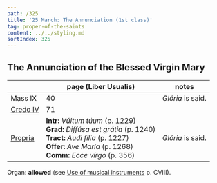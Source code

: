 ```yaml
---
path: /325
title: '25 March: The Annunciation (1st class)'
tag: proper-of-the-saints
content: ../../styling.md
sortIndex: 325
---
```


## The Annunciation of the Blessed Virgin Mary

|   | page (Liber Usualis)  | notes   |
|---|---|---|
| Mass IX | 40 | _Glória_ is said. |
| [Credo IV](/pdf/credo-iv.pdf) | 71 | |
| [Propria](/pdf/25-March-Annunciation.pdf)  | **Intr:** *Vúltum túum* (p. 1229)<br>**Grad:** *Diffúsa est grátia* (p. 1240)<br>**Tract:** *Audi fília* (p. 1227)<br>**Offer:** *Ave María* (p. 1268)<br>**Comm:** *Ecce vírgo* (p. 356) | _Glória_ is said. |

Organ: __allowed__ (see [Use of musical instruments](/use-of-musical-instruments) p. CVIII).
